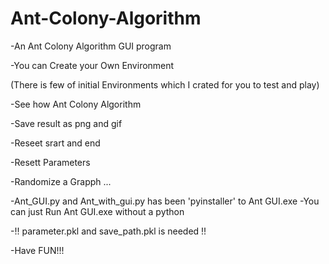 # Ant-Colony-Algorithm
-An Ant Colony Algorithm GUI program

-You can Create your Own Environment

(There is few of initial Environments which I crated for you to test and play)

-See how Ant Colony Algorithm 

-Save result as png and gif

-Reseet srart and end

-Resett Parameters

-Randomize a Grapph ...

-Ant_GUI.py and Ant_with_gui.py has been 'pyinstaller' to Ant GUI.exe
-You can just Run Ant GUI.exe without a python
 
 -!! parameter.pkl and save_path.pkl is needed !!
 
-Have FUN!!!
